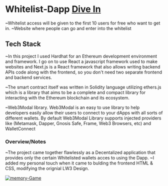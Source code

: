 # Whitelist-Dapp <a href="https://whitelist-dapp-nftz4dayz.vercel.app/" target="_blank">Dive In</a>

~Whitelist access will be given to the first 10 users for free who want to get in.
~Website where people can go and enter into the whitelist
 
 ## Tech Stack
 
  ~In this project I used Hardhat for an Ethereum development environment and framework.  I go on to use React a javascript framework used to make websites and Next.js is a React framework that also allows writing backend APIs code along with the frontend, so you don't need two separate frontend and backend services.
   
 ~The smart contract itself was written in Solidity language utilizing ethers.js which is a library that aims to be a complete and compact library for interacting with the Ethereum blockchain and its ecosystem.
  
 ~Web3Modal library. Web3Modal is an easy to use library to help developers easily allow their users to connect to your dApps with all sorts of different wallets. By     default Web3Modal Library supports injected providers like (Metamask, Dapper, Gnosis 
 Safe, Frame, Web3 Browsers, etc) and WalletConnect
  
 ### Overview/Notes
  
 ~The project came together flawlessly as a Decentalized application that provides only the certain Whitelisted wallets acces to using the Dapp. 
 ~I added my personal touch when it came to bulding the frontend HTML & CSS, modifying the orignial LW3 Design.
 


<a href='https://whitelist-dapp-nftz4dayz.vercel.app/' target='_blank'><img src='https://i.postimg.cc/ThMGXgh6/whitelist-Dapp.jpg' border='0' alt='memory-Game'/></a>
